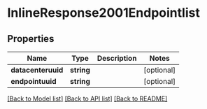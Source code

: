 # InlineResponse2001Endpointlist

## Properties
Name | Type | Description | Notes
------------ | ------------- | ------------- | -------------
**datacenteruuid** | **string** |  | [optional] 
**endpointuuid** | **string** |  | [optional] 

[[Back to Model list]](../README.md#documentation-for-models) [[Back to API list]](../README.md#documentation-for-api-endpoints) [[Back to README]](../README.md)


